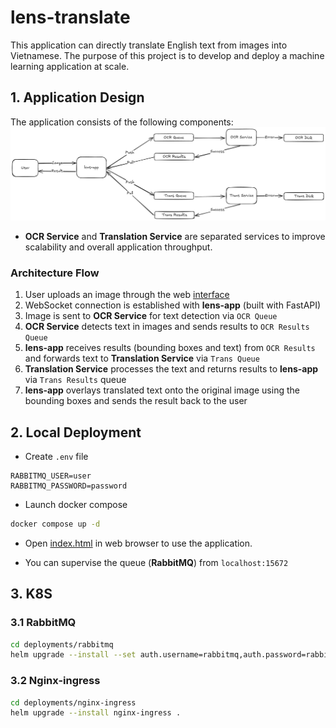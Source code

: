 # lens-translate

This application can directly translate English text from images into Vietnamese.
The purpose of this project is to develop and deploy a machine learning application at scale.

## 1. Application Design
The application consists of the following components:
![text](images/pipeline.png)
- **OCR Service** and **Translation Service** are separated services to improve scalability and overall application throughput.

### Architecture Flow
1. User uploads an image through the web [interface](index.html)
2. WebSocket connection is established with **lens-app** (built with FastAPI)
3. Image is sent to **OCR Service** for text detection via `OCR Queue`
4. **OCR Service** detects text in images and sends results to `OCR Results Queue`
5. **lens-app** receives results (bounding boxes and text) from `OCR Results` and forwards text to **Translation Service** via `Trans Queue`
6. **Translation Service** processes the text and returns results to **lens-app** via `Trans Results` queue
7. **lens-app** overlays translated text onto the original image using the bounding boxes and sends the result back to the user

## 2. Local Deployment

- Create `.env` file
```
RABBITMQ_USER=user
RABBITMQ_PASSWORD=password
```

- Launch docker compose
```bash
docker compose up -d
```

- Open [index.html](index.html) in web browser to use the application.

- You can supervise the queue (**RabbitMQ**) from `localhost:15672`


## 3. K8S

### 3.1 RabbitMQ

```bash
cd deployments/rabbitmq
helm upgrade --install --set auth.username=rabbitmq,auth.password=rabbitmq rabbitmq .
```

### 3.2 Nginx-ingress
```bash
cd deployments/nginx-ingress
helm upgrade --install nginx-ingress .
```
